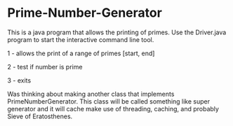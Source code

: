 # Prime-Number-Generator
This is a java program that allows the printing of primes. Use the Driver.java program to start the interactive command line tool. 

1 - allows the print of a range of primes [start, end]

2 - test if number is prime

3 - exits


Was thinking about making another class that implements PrimeNumberGenerator. This class will be called something like super generator and it will cache make use of threading, caching, and probably Sieve of Eratosthenes.
